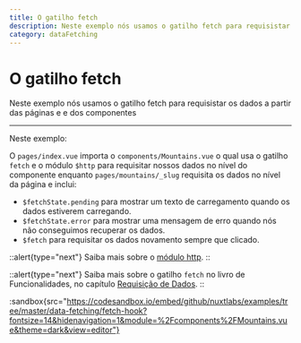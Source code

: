 ```yaml
---
title: O gatilho fetch
description: Neste exemplo nós usamos o gatilho fetch para requisistar os dados a partir das páginas e e dos componentes
category: dataFetching
---
```


# O gatilho fetch

Neste exemplo nós usamos o gatilho fetch para requisistar os dados a partir das páginas e e dos componentes

---

Neste exemplo:

O `pages/index.vue` importa o `components/Mountains.vue` o qual usa o gatilho `fetch` e o módulo `$http` para requisitar nossos dados no nível do componente enquanto `pages/mountains/_slug` requisita os dados no nível da página e inclui:

- `$fetchState.pending` para mostrar um texto de carregamento quando os dados estiverem carregando.
- `$fetchState.error` para mostrar uma mensagem de erro quando nós não conseguimos recuperar os dados.
- `$fetch` para requisitar os dados novamento sempre que clicado.

::alert{type="next"}
Saiba mais sobre o [módulo http](https://http.nuxtjs.org/).
::

::alert{type="next"}
Saiba mais sobre o gatilho `fetch` no livro de Funcionalidades, no capítulo [Requisição de Dados](/docs/features/data-fetching).
::

:sandbox{src="https://codesandbox.io/embed/github/nuxtlabs/examples/tree/master/data-fetching/fetch-hook?fontsize=14&hidenavigation=1&module=%2Fcomponents%2FMountains.vue&theme=dark&view=editor"}
